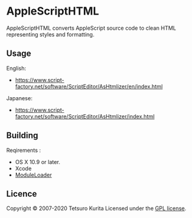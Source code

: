 AppleScriptHTML
===============
AppleScriptHTML converts AppleScript source code to clean HTML representing styles and formatting.

## Usage
English:
* https://www.script-factory.net/software/ScriptEditor/AsHtmlizer/en/index.html

Japanese:
* https://www.script-factory.net/software/ScriptEditor/AsHtmlizer/index.html

## Building
Reqirements :
* OS X 10.9 or later.
* Xcode
* [ModuleLoader]

[ModuleLoader]: http://www.script-factory.net/software/XModules/ModuleLoader/en/index.html

## Licence

Copyright &copy; 2007-2020 Tetsuro Kurita
Licensed under the [GPL license][GPL].
 
[GPL]: http://www.gnu.org/licenses/gpl.html

